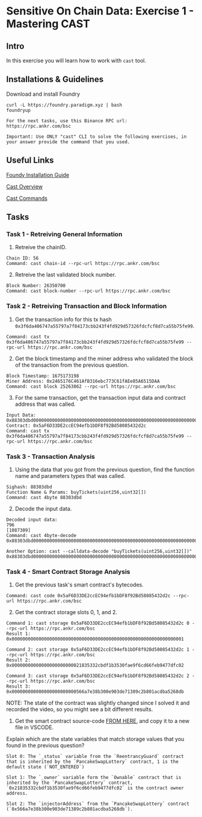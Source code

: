 # Sensitive On Chain Data: Exercise 1 - Mastering CAST

## Intro
In this exercise you will learn how to work with `cast` tool.

## Installations & Guidelines
Download and install Foundry

```
curl -L https://foundry.paradigm.xyz | bash
foundryup
```

```
For the next tasks, use this Binance RPC url:
https://rpc.ankr.com/bsc

Important: Use ONLY "cast" CLI to solve the following exercises, in your answer provide the command that you used. 
```

## Useful Links
[Foundy Installation Guide](https://book.getfoundry.sh/getting-started/installation.html)

[Cast Overview](https://book.getfoundry.sh/cast/)

[Cast Commands](https://book.getfoundry.sh/reference/cast/)

<div style="page-break-after: always;"></div>

## Tasks

### Task 1 - Retreiving General Information

1. Retreive the chainID.

```
Chain ID: 56
Command: cast chain-id --rpc-url https://rpc.ankr.com/bsc
```

2. Retreive the last validated block number.

```
Block Number: 26350700
Command: cast block-number --rpc-url https://rpc.ankr.com/bsc
```

### Task 2 - Retreiving Transaction and Block Information
1. Get the transaction info for this tx hash `0x3f6da406747a55797a7f84173cbb243f4fd929d57326fdcfcf8d7ca55b75fe99`.

```
Command: cast tx 0x3f6da406747a55797a7f84173cbb243f4fd929d57326fdcfcf8d7ca55b75fe99 --rpc-url https://rpc.ankr.com/bsc
```

2. Get the block timestamp and the miner address who validated the block of the transaction from the previous question.

```
Block Timestamp: 1675173198
Miner Address: 0x2465176C461AfB316ebc773C61fAEe85A6515DAA
Command: cast block 25263862 --rpc-url https://rpc.ankr.com/bsc
```

3. For the same transaction, get the transaction input data and contract address that was called.

```
Input Data: 0x88303dbd000000000000000000000000000000000000000000000000000000000000031c00000000000000000000000000000000000000000000000000000000000000400000000000000000000000000000000000000000000000000000000000000001000000000000000000000000000000000000000000000000000000000010974d
Contract: 0x5aF6D33DE2ccEC94efb1bDF8f92Bd58085432d2c
Command: cast tx 0x3f6da406747a55797a7f84173cbb243f4fd929d57326fdcfcf8d7ca55b75fe99 --rpc-url https://rpc.ankr.com/bsc
```


### Task 3 - Transaction Analysis
1. Using the data that you got from the previous question, find the function name and parameters types that was called.

```
Sighash: 88303dbd
Function Name & Params: buyTickets(uint256,uint32[])
Command: cast 4byte 88303dbd
```

2. Decode the input data.

```
Decoded input data:
796
[1087309]
Command: cast 4byte-decode 0x88303dbd000000000000000000000000000000000000000000000000000000000000031c00000000000000000000000000000000000000000000000000000000000000400000000000000000000000000000000000000000000000000000000000000001000000000000000000000000000000000000000000000000000000000010974d

Another Option: cast --calldata-decode "buyTickets(uint256,uint32[])" 0x88303dbd000000000000000000000000000000000000000000000000000000000000031c00000000000000000000000000000000000000000000000000000000000000400000000000000000000000000000000000000000000000000000000000000001000000000000000000000000000000000000000000000000000000000010974d
```

### Task 4 - Smart Contract Storage Analysis
1. Get the previous task's smart contract's bytecodes.

```
Command: cast code 0x5aF6D33DE2ccEC94efb1bDF8f92Bd58085432d2c --rpc-url https://rpc.ankr.com/bsc
```

2. Get the contract storage slots 0, 1, and 2.

```
Command 1: cast storage 0x5aF6D33DE2ccEC94efb1bDF8f92Bd58085432d2c 0 --rpc-url https://rpc.ankr.com/bsc
Result 1: 0x0000000000000000000000000000000000000000000000000000000000000001

Command 2: cast storage 0x5aF6D33DE2ccEC94efb1bDF8f92Bd58085432d2c 1 --rpc-url https://rpc.ankr.com/bsc
Result 2: 0x00000000000000000000000021835332cbdf1b3530fae9f6cd66feb9477dfc02

Command 3: cast storage 0x5aF6D33DE2ccEC94efb1bDF8f92Bd58085432d2c 2 --rpc-url https://rpc.ankr.com/bsc
Result 3: 0x000000000000000000000000566a7e38b300e903de71389c2b801acdba5268db
```
NOTE: The state of the contract was slightly changed since I solved it and recorded the video, so you might see a bit different results.

1. Get the smart contract source-code [FROM HERE](https://bscscan.com/address/0x5aF6D33DE2ccEC94efb1bDF8f92Bd58085432d2c#code), and copy it to a new file in VSCODE.

Explain which are the state variables that match storage values that you found in the previous question?

```
Slot 0: The `_status` variable from the `ReentrancyGuard` contract that is inherited by the `PancakeSwapLottery` contract, 1 is the default state (`NOT_ENTERED`)

Slot 1: The `_owner` variable form the `Ownable` contract that is inherited by the `PancakeSwapLottery` contract, `0x21835332cbdf1b3530fae9f6cd66feb9477dfc02` is the contract owner address.

Slot 2: The `injectorAddress` from the `PancakeSwapLottery` contract (`0x566a7e38b300e903de71389c2b801acdba5268db`).
```